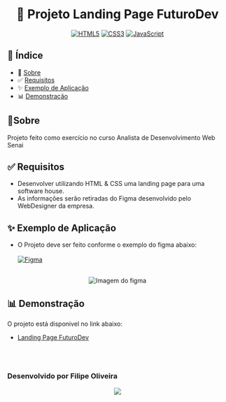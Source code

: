 <h1 align='center'> 🚀 Projeto Landing Page FuturoDev</h1>
<div align='center'>

<a href="https://pt.wikipedia.org/wiki/HTML5">![HTML5](https://img.shields.io/badge/html5-%23E34F26.svg?style=for-the-badge&logo=html5&logoColor=white)</a>
<a href="https://pt.wikipedia.org/wiki/CSS3#:~:text=CSS3%20é%20a%20terceira%20mais,web%20(página%20de%20internet).">![CSS3](https://img.shields.io/badge/css3-%231572B6.svg?style=for-the-badge&logo=css3&logoColor=white)</a>
<a href="https://pt.wikipedia.org/wiki/JavaScript">![JavaScript](https://img.shields.io/badge/javascript-%23323330.svg?style=for-the-badge&logo=javascript&logoColor=%23F7DF1E)</a>
</div>

## 📰 Índice

- 📃 [Sobre](#-sobre)
- ✅ [Requisitos](#-requisitos)
- ✨ [Exemplo de Aplicação](#-exemplo-de-aplicação)
- 📊 [Demonstração](#-demonstração)


## 📃Sobre
Projeto feito como exercício no curso Analista de Desenvolvimento Web Senai

## ✅ Requisitos
- Desenvolver utilizando HTML & CSS uma landing page para uma software house. 
- As informações serão retiradas do Figma desenvolvido pelo WebDesigner da empresa.

## ✨ Exemplo de Aplicação
- O Projeto deve ser feito conforme o exemplo do figma abaixo:<br>
<br><a href="https://pt.wikipedia.org/wiki/HTML5">![Figma](https://img.shields.io/badge/figma-%23F24E1E.svg?style=for-the-badge&logo=figma&logoColor=white)</a>
<br></br>

<div align='center'>
    <img src="https://ik.imagekit.io/faos/figma.jpg?updatedAt=1690222967469" alt="Imagem do figma">
</div>

## 📊 Demonstração
O projeto está disponivel no link abaixo:
- <a href="https://fa0s.github.io/LandingPageFuturoDev/">Landing Page FuturoDev</a>
<br>

#     
### Desenvolvido por **Filipe Oliveira** 
<div align="center">
<a href='https://www.linkedin.com/in/faosoliveira/'>
    <img src='https://img.shields.io/badge/linkedin-%230077B5.svg?style=for-the-badge&logo=linkedin&logoColor=white'></img></a></div>
<br>

#    

